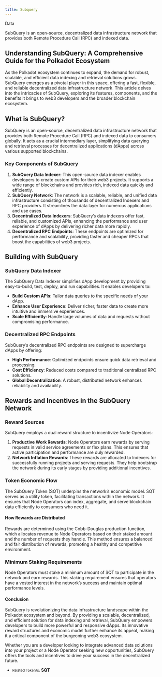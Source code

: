 ```yaml
---
title: Subquery
---
```

Data  

SubQuery is an open-source, decentralized data infrastructure network that provides both Remote Procedure Call (RPC) and indexed data.

Understanding SubQuery: A Comprehensive Guide for the Polkadot Ecosystem
------------------------------------------------------------------------

As the Polkadot ecosystem continues to expand, the demand for robust, scalable, and efficient data indexing and retrieval solutions grows. SubQuery emerges as a pivotal player in this space, offering a fast, flexible, and reliable decentralized data infrastructure network. This article delves into the intricacies of SubQuery, exploring its features, components, and the benefits it brings to web3 developers and the broader blockchain ecosystem.

What is SubQuery?
-----------------

SubQuery is an open-source, decentralized data infrastructure network that provides both Remote Procedure Call (RPC) and indexed data to consumers globally. It acts as a crucial intermediary layer, simplifying data querying and retrieval processes for decentralized applications (dApps) across various supported blockchains.

### Key Components of SubQuery

1. **SubQuery Data Indexer**: This open-source data indexer enables developers to create custom APIs for their web3 projects. It supports a wide range of blockchains and provides rich, indexed data quickly and efficiently.
2. **SubQuery Network**: The network is a scalable, reliable, and unified data infrastructure consisting of thousands of decentralized Indexers and RPC providers. It streamlines the data layer for numerous applications and use cases.
3. **Decentralized Data Indexers**: SubQuery’s data indexers offer fast, reliable, and customized APIs, enhancing the performance and user experience of dApps by delivering richer data more rapidly.
4. **Decentralized RPC Endpoints**: These endpoints are optimized for performance and scalability, providing faster and cheaper RPCs that boost the capabilities of web3 projects.

Building with SubQuery
----------------------

### SubQuery Data Indexer

The SubQuery Data Indexer simplifies dApp development by providing easy-to-build, test, deploy, and run capabilities. It enables developers to:

- **Build Custom APIs**: Tailor data queries to the specific needs of your dApp.
- **Enhance User Experience**: Deliver richer, faster data to create more intuitive and immersive experiences.
- **Scale Efficiently**: Handle large volumes of data and requests without compromising performance.

### Decentralized RPC Endpoints

SubQuery’s decentralized RPC endpoints are designed to supercharge dApps by offering:

- **High Performance**: Optimized endpoints ensure quick data retrieval and processing.
- **Cost Efficiency**: Reduced costs compared to traditional centralized RPC solutions.
- **Global Decentralization**: A robust, distributed network enhances reliability and availability.

Rewards and Incentives in the SubQuery Network
----------------------------------------------

### Reward Sources

SubQuery employs a dual reward structure to incentivize Node Operators:

1. **Productive Work Rewards**: Node Operators earn rewards by serving requests in valid service agreements or flex plans. This ensures that active participation and performance are duly rewarded.
2. **Network Inflation Rewards**: These rewards are allocated to Indexers for successfully running projects and serving requests. They help bootstrap the network during its early stages by providing additional incentives.

### Token Economic Flow

The SubQuery Token (SQT) underpins the network’s economic model. SQT serves as a utility token, facilitating transactions within the network. It ensures that Node Operators can index, aggregate, and serve blockchain data efficiently to consumers who need it.

#### How Rewards are Distributed

Rewards are determined using the Cobb-Douglas production function, which allocates revenue to Node Operators based on their staked amount and the number of requests they handle. This method ensures a balanced and fair distribution of rewards, promoting a healthy and competitive environment.

### Minimum Staking Requirements

Node Operators must stake a minimum amount of SQT to participate in the network and earn rewards. This staking requirement ensures that operators have a vested interest in the network’s success and maintain optimal performance levels.

#### Conclusion

SubQuery is revolutionizing the data infrastructure landscape within the Polkadot ecosystem and beyond. By providing a scalable, decentralized, and efficient solution for data indexing and retrieval, SubQuery empowers developers to build more powerful and responsive dApps. Its innovative reward structures and economic model further enhance its appeal, making it a critical component of the burgeoning web3 ecosystem.

Whether you are a developer looking to integrate advanced data solutions into your project or a Node Operator seeking new opportunities, SubQuery offers the tools and incentives to drive your success in the decentralized future.

- <small>Related Token/s:</small> **SQT**
